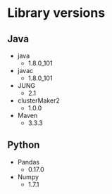 # Library versions
## Java
- java
    - 1.8.0\_101
- javac
    - 1.8.0\_101
- JUNG
    - 2.1
- clusterMaker2
    - 1.0.0
- Maven
    - 3.3.3

## Python
- Pandas
    - 0.17.0
- Numpy
    - 1.7.1
